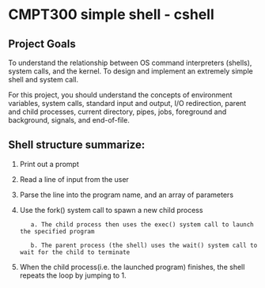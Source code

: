 # CMPT300 simple shell - cshell

## Project Goals
To understand the relationship between OS command interpreters (shells), system calls, and the kernel.
To design and implement an extremely simple shell and system call.

For this project, you should understand the concepts of environment variables, system calls, standard input and output, I/O redirection, parent and child processes, current directory, pipes, jobs, foreground and background, signals, and end-of-file.


## Shell structure summarize:

1. Print out a prompt

2. Read a line of input from the user

3. Parse the line into the program name, and an array of parameters
4. Use the fork() system call to spawn a new child process

          a. The child process then uses the exec() system call to launch the specified program
  
          b. The parent process (the shell) uses the wait() system call to wait for the child to terminate
  
5. When the child process(i.e. the launched program) finishes, the shell repeats the loop by jumping to 1.
